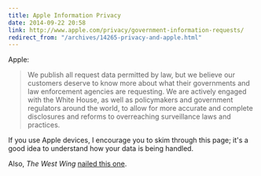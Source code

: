 ```yaml
---
title: Apple Information Privacy
date: 2014-09-22 20:58
link: http://www.apple.com/privacy/government-information-requests/
redirect_from: "/archives/14265-privacy-and-apple.html"
---
```



Apple:

> We publish all request data permitted by law, but we believe our customers deserve to know more about what their governments and law enforcement agencies are requesting. We are actively engaged with the White House, as well as policymakers and government regulators around the world, to allow for more accurate and complete disclosures and reforms to overreaching surveillance laws and practices.

If you use Apple devices, I encourage you to skim through this page; it's a good idea to understand how your data is being handled.

Also, _The West Wing_ [nailed this one](https://www.youtube.com/watch?v=pj4PwyfDNuI).
